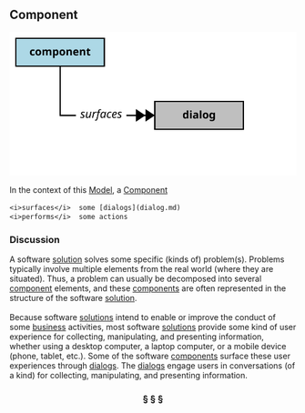 ## Component

![component](component.svg)

In the context of this [Model](model.md), a [Component](component.md)

```
<i>surfaces</i>  some [dialogs](dialog.md)
<i>performs</i>  some actions
```

### Discussion

A software [solution](solution.md) solves some specific (kinds of) problem(s).
Problems typically involve multiple elements from the real world (where they are situated).
Thus, a problem can usually be decomposed into several [component](component.md) elements, and these [components](component.md)
are often represented in the structure of the software [solution](solution.md).<br/><br/>Because software [solutions](solution.md) intend to enable or improve the conduct of some [business](business.md) activities,
most software [solutions](solution.md) provide some kind of user experience for collecting, manipulating, and
presenting information, whether using a desktop computer, a laptop computer, or a mobile device
(phone, tablet, etc.). Some of the software [components](component.md) surface these user experiences through [dialogs](dialog.md).
The [dialogs](dialog.md) engage users in conversations (of a kind) for collecting, manipulating, and presenting information.


<h3 align="center"><b>&sect; &sect; &sect;</b></h3>
